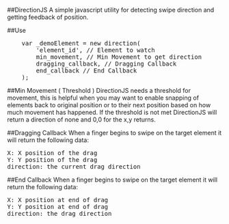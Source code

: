 ##DirectionJS
A simple javascript utility for detecting swipe direction and getting feedback of position.

##Use
<pre>
	var _demoElement = new direction(
		'element_id', // Element to watch
		min_movement, // Min Movement to get direction
		dragging_callback, // Dragging Callback
		end_callback // End Callback
	);
</pre>

##Min Movement ( Threshold )
DirectionJS needs a threshold for movement, this is helpful when you may want to enable snapping of elements back to original position or to their next position based on how much movement has happened. If the threshold is not met DirectionJS will return a direction of none and 0,0 for the x,y returns.


##Dragging Callback
When a finger begins to swipe on the target element it will return the following data:
<pre>
X: X position of the drag
Y: Y position of the drag
direction: the current drag direction
</pre>

##End Callback
When a finger begins to swipe on the target element it will return the following data:
<pre>
X: X position at end of drag
Y: Y position at end of drag
direction: the drag direction
</pre>